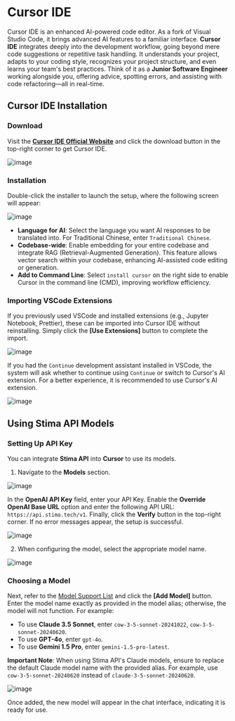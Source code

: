 # Cursor IDE

Cursor IDE is an enhanced AI-powered code editor. As a fork of Visual Studio Code, it brings advanced AI features to a familiar interface. **Cursor IDE** integrates deeply into the development workflow, going beyond mere code suggestions or repetitive task handling. It understands your project, adapts to your coding style, recognizes your project structure, and even learns your team's best practices. Think of it as a **Junior Software Engineer** working alongside you, offering advice, spotting errors, and assisting with code refactoring—all in real-time.

## Cursor IDE Installation

### Download

Visit the **[Cursor IDE Official Website](https://www.cursor.com/)** and click the download button in the top-right corner to get Cursor IDE.

![image](../static/img/cursor_1.png)

### Installation

Double-click the installer to launch the setup, where the following screen will appear:

![image](../static/img/cursor_2.png)

- **Language for AI**: Select the language you want AI responses to be translated into. For Traditional Chinese, enter `Traditional Chinese`.
- **Codebase-wide**: Enable embedding for your entire codebase and integrate RAG (Retrieval-Augmented Generation). This feature allows vector search within your codebase, enhancing AI-assisted code editing or generation.
- **Add to Command Line**: Select `install cursor` on the right side to enable Cursor in the command line (CMD), improving workflow efficiency.

### Importing VSCode Extensions

If you previously used VSCode and installed extensions (e.g., Jupyter Notebook, Prettier), these can be imported into Cursor IDE without reinstalling. Simply click the **[Use Extensions]** button to complete the import.

![image](../static/img/cursor_3.png)

If you had the `Continue` development assistant installed in VSCode, the system will ask whether to continue using `Continue` or switch to Cursor's AI extension. For a better experience, it is recommended to use Cursor's AI extension.

![image](../static/img/cursor_4.png)

## Using Stima API Models

### Setting Up API Key

You can integrate **Stima API** into **Cursor** to use its models.

1. Navigate to the **Models** section.

![image](../static/img/cursor_5.png)

In the **OpenAI API Key** field, enter your API Key. Enable the **Override OpenAI Base URL** option and enter the following API URL: `https://api.stima.tech/v1`. Finally, click the **Verify** button in the top-right corner. If no error messages appear, the setup is successful.

![image](../static/img/cursor_6.png)

2. When configuring the model, select the appropriate model name.

![image](../static/img/cursor_7.png)

### Choosing a Model

Next, refer to the [Model Support List](https://api.stima.tech/) and click the **[Add Model]** button. Enter the model name exactly as provided in the model alias; otherwise, the model will not function. For example:

- To use **Claude 3.5 Sonnet**, enter `cow-3-5-sonnet-20241022`, `cow-3-5-sonnet-20240620`.
- To use **GPT-4o**, enter `gpt-4o`.
- To use **Gemini 1.5 Pro**, enter `gemini-1.5-pro-latest`.

**Important Note**: When using Stima API's Claude models, ensure to replace the default Claude model name with the provided alias. For example, use `cow-3-5-sonnet-20240620` instead of `claude-3-5-sonnet-20240620`.

![image](../static/img/cursor_8.png)

Once added, the new model will appear in the chat interface, indicating it is ready for use.